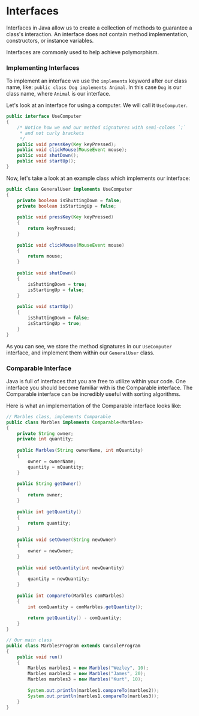 # Interfaces
Interfaces in Java allow us to create a collection of methods to guarantee a class's interaction. An interface does not contain method implementation, constructors, or instance variables.

Interfaces are commonly used to help achieve polymorphism.

### Implementing Interfaces
To implement an interface we use the `implements` keyword after our class name, like: `public class Dog implements Animal`. In this case `Dog` is our class name, where `Animal` is our interface.

Let's look at an interface for using a computer. We will call it `UseComputer`.

```Java
public interface UseComputer
{
    /* Notice how we end our method signatures with semi-colons `;`
     * and not curly brackets
     */ 
    public void pressKey(Key keyPressed);
    public void clickMouse(MouseEvent mouse);
    public void shutDown();
    public void startUp();
}
```

Now, let's take a look at an example class which implements our interface:

```Java
public class GeneralUser implements UseComputer 
{
    private boolean isShuttingDown = false;
    private boolean isStartingUp = false;
    
    public void pressKey(Key keyPressed)
    {
        return keyPressed;
    }
    
    public void clickMouse(MouseEvent mouse)
    {
        return mouse;
    }
    
    public void shutDown()
    {
        isShuttingDown = true;
        isStartingUp = false;
    }
    
    public void startUp()
    {
        isShuttingDown = false;
        isStartingUp = true;
    }
}
```

As you can see, we store the method signatures in our `UseComputer` interface, and implement them within our `GeneralUser` class.


### Comparable Interface
Java is full of interfaces that you are free to utilize within your code. One interface you should become familiar with is the Comparable interface. The Comparable interface can be incredibly useful with sorting algorithms.

Here is what an implementation of the Comparable interface looks like:

```Java
// Marbles class, implements Comparable
public class Marbles implements Comparable<Marbles>
{
    private String owner;
    private int quantity;
    
    public Marbles(String ownerName, int mQuantity)
    {
        owner = ownerName;
        quantity = mQuantity;
    }
    
    public String getOwner()
    {
        return owner;
    }
    
    public int getQuantity()
    {
        return quantity;
    }
    
    public void setOwner(String newOwner)
    {
        owner = newOwner;
    }
    
    public void setQuantity(int newQuantity)
    {
        quantity = newQuantity;
    }
    
    public int compareTo(Marbles comMarbles)
    {
        int comQuantity = comMarbles.getQuantity();
    
        return getQuantity() - comQuantity;
    }
}

// Our main class
public class MarblesProgram extends ConsoleProgram 
{
    public void run()
    {
        Marbles marbles1 = new Marbles("Wezley", 10);
        Marbles marbles2 = new Marbles("James", 20);
        Marbles marbles3 = new Marbles("Kurt", 10);
        
        System.out.println(marbles1.compareTo(marbles2));
        System.out.println(marbles1.compareTo(marbles3));
    }
}
```
